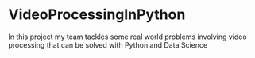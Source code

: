 # VideoProcessingInPython
In this project my team tackles some real world problems involving video processing that can be solved with Python and Data Science
